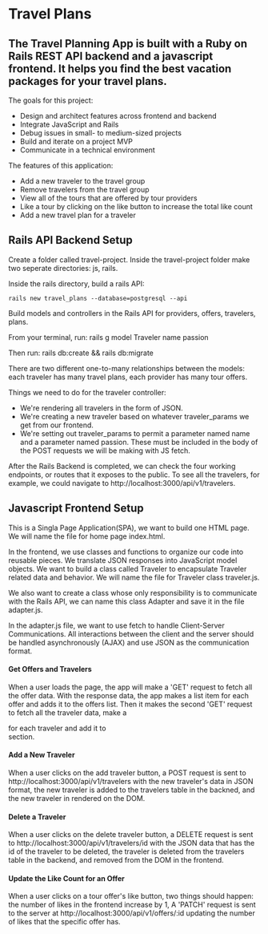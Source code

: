 # Travel Plans

## The Travel Planning App is built with a Ruby on Rails REST API backend and a javascript frontend. It helps you find the best vacation packages for your travel plans.

The goals for this project:
* Design and architect features across frontend and backend
* Integrate JavaScript and Rails
* Debug issues in small- to medium-sized projects
* Build and iterate on a project MVP
* Communicate in a technical environment

The features of this application:
* Add a new traveler to the travel group
* Remove travelers from the travel group
* View all of the tours that are offered by tour providers
* Like a tour by clicking on the like button to increase the total like count
* Add a new travel plan for a traveler

## Rails API Backend Setup 

Create a folder called travel-project. Inside the travel-project folder make two seperate directories: js, rails.

Inside the rails directory, build a rails API:

	rails new travel_plans --database=postgresql --api

Build models and controllers in the Rails API for providers, offers, travelers, plans.
	
From your terminal, run: 
	rails g model Traveler name passion

Then run: 
	rails db:create && rails db:migrate

There are two different one-to-many relationships between the models: each traveler has many travel plans, each provider has many tour offers.

Things we need to do for the traveler controller:
* We're rendering all travelers in the form of JSON.
* We're creating a new traveler based on whatever traveler_params we get from our frontend.
* We're setting out traveler_params to permit a parameter named name and a parameter named passion. These must be included in the body of the POST requests we will be making with JS fetch.

After the Rails Backend is completed, we can check the four working endpoints, or routes that it exposes to the public. To see all the travelers, for example, we could navigate to http://localhost:3000/api/v1/travelers.

## Javascript Frontend Setup

This is a Singla Page Application(SPA), we want to build one HTML page. We will name the file for home page index.html. 

In the frontend, we use classes and functions to organize our code into reusable pieces. We translate JSON responses into JavaScript model objects. We want to build a class called Traveler to encapsulate Traveler related data and behavior. We will name the file for Traveler class traveler.js.

We also want to create a class whose only responsibility is to communicate with the Rails API, we can name this class Adapter and save it in the file adapter.js.

In the adapter.js file, we want to use fetch to handle Client-Server Communications. All interactions between the client and the server should be handled asynchronously (AJAX) and use JSON as the communication format. 

#### Get Offers and Travelers

When a user loads the page, the app will make a 'GET' request to fetch all the offer data. With the response data, the app makes a list item for each offer and adds it to the offers list. Then it makes the second 'GET' request to fetch all the traveler data, make a <div class="card"> for each traveler and add it to <main> section.

#### Add a New Traveler

When a user clicks on the add traveler button, a POST request is sent to http://localhost:3000/api/v1/travelers with the new traveler's data in JSON format, the new traveler is added to the travelers table in the backned, and the new traveler in rendered on the DOM.

#### Delete a Traveler

When a user clicks on the delete traveler button, a DELETE request is sent to http://localhost:3000/api/v1/travelers/id with the JSON data that has the id of the traveler to be deleted, the traveler is deleted from the travelers table in the backend, and removed from the DOM in the frontend.

#### Update the Like Count for an Offer

When a user clicks on a tour offer's like button, two things should happen: the number of likes in the frontend increase by 1, A 'PATCH' request is sent to the server at http://localhost:3000/api/v1/offers/:id updating the number of likes that the specific offer has.
